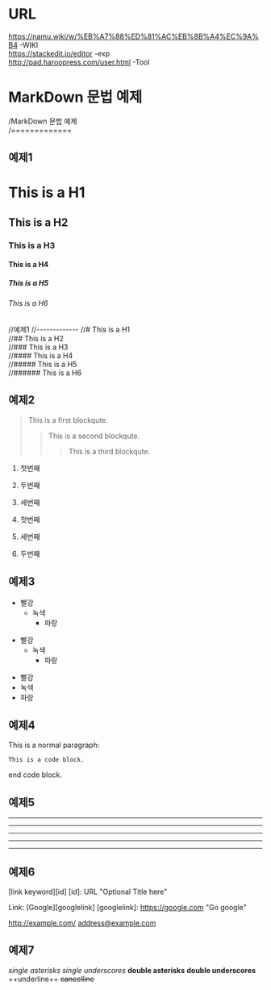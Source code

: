 # URL  
https://namu.wiki/w/%EB%A7%88%ED%81%AC%EB%8B%A4%EC%9A%B4 -WIKI  
https://stackedit.io/editor -exp  
http://pad.haroopress.com/user.html -Tool  


MarkDown 문법 예제
=============

/MarkDown 문법 예제  
/=============  

예제1
-------------
# This is a H1
## This is a H2
### This is a H3
#### This is a H4
##### This is a H5
###### This is a H6  

//예제1
//-------------
//# This is a H1  
//## This is a H2  
//### This is a H3  
//#### This is a H4  
//##### This is a H5  
//###### This is a H6  

예제2
-------------
> This is a first blockqute.
>> This is a second blockqute.
>>> This is a third blockqute.

1. 첫번째
2. 두번째
3. 세번째

1. 첫번째
3. 세번째
2. 두번째

예제3
-------------
* 빨강
  * 녹색
    * 파랑

+ 빨강
  + 녹색
    + 파랑

- 빨강
- 녹색
- 파랑

예제4
-------------
This is a normal paragraph:

    This is a code block.
end code block.

예제5
-------------
* * *

***

*****

- - -

---------------------------------------

예제6
-------------
[link keyword][id]
[id]: URL "Optional Title here"

Link: [Google][googlelink]
[googlelink]: https://google.com "Go google"

<http://example.com/>
<address@example.com>


예제7
-------------
*single asterisks*
_single underscores_
**double asterisks**
__double underscores__
++underline++
~~cancelline~~
